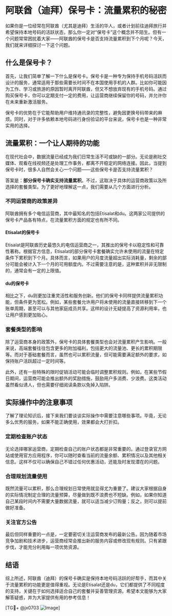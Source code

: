 # 阿联酋（迪拜）保号卡：流量累积的秘密

如果你是一位经常在阿联酋（尤其是迪拜）生活的华人，或者计划前往迪拜旅行并希望保持本地号码的活跃状态，那么你一定对“保号卡”这个概念并不陌生。但有一个问题常常困扰着大家——阿联酋的保号卡是否支持流量累积到下个月呢？今天，我们就来详细探讨一下这个问题。

## 什么是保号卡？

首先，让我们简单了解一下什么是保号卡。保号卡是一种专为保持手机号码活跃而设计的服务，通常适用于那些需要长时间不在本国使用手机的人群。比如你可能因为工作、学习或旅游的原因暂时离开阿联酋，但又不想放弃现有的手机号码。通过购买保号卡，你可以定期支付一定的费用，让运营商继续保留你的号码，并允许你在未来重新激活服务。

保号卡的优势在于它能帮助用户维持通讯录的完整性，避免因更换号码带来的麻烦。同时，对于许多依赖本地号码进行身份验证的平台来说，保号卡也是一种非常实用的选择。

## 流量累积：一个让人期待的功能

在现代社会中，数据流量已经成为我们日常生活不可或缺的一部分。无论是刷社交媒体、观看在线视频还是处理工作事务，都离不开稳定的网络连接。因此，当提到保号卡时，很多人自然会关心一个问题——这些保号卡是否支持流量累积？

答案是：**部分保号卡确实支持流量累积**。不过，这取决于具体的运营商政策以及所选择的套餐类型。为了更好地理解这一点，我们需要从几个方面进行分析。

### 不同运营商的政策差异

阿联酋拥有多个电信运营商，其中最知名的包括Etisalat和du。这两家公司提供的保号卡产品各有特点，在流量累积方面的规定也有所不同。

#### Etisalat的保号卡
Etisalat是阿联酋历史最悠久的电信运营商之一，其推出的保号卡以稳定性和可靠性著称。根据官方信息，Etisalat的部分保号卡套餐确实允许未使用的流量在特定条件下累积到下个月。具体而言，如果用户的月度流量超出实际消耗量，剩余的部分可能会被计入下一个月的可用额度内。不过需要注意的是，这种累积并非无限制的，通常会有一定的上限值。

#### du的保号卡
相比之下，du则更加注重灵活性和服务创新。他们的保号卡同样提供流量累积功能，但条件更为宽松。例如，某些套餐允许用户将未使用的流量直接转移到下一个账单周期，甚至可以与其他家庭成员共享。这样的设计无疑提高了资源利用率，也让用户感到更加贴心。

### 套餐类型的影响

除了运营商本身的政策外，保号卡的具体套餐类型也会对流量累积产生影响。一般来说，高端套餐往往包含更多的附加福利，包括更大的流量池、更长的累积期限等。而对于基础套餐而言，虽然也可以累积流量，但可能需要满足额外的要求，如保持账户活跃超过一定时间等。

此外，还有一些特殊的限时促销活动可能会临时调整累积规则。例如，在某些节假日期间，运营商可能会推出额外的奖励措施，鼓励用户多消费、少浪费。这类活动虽然看似诱人，但也需要仔细阅读条款以免掉入陷阱。

## 实际操作中的注意事项

了解了理论知识后，接下来我们要谈谈实际操作中需要注意哪些事项。毕竟，无论多么优秀的服务，如果不能正确使用，效果都会大打折扣。

### 定期检查账户状态

无论选择哪家运营商，定期检查自己的账户状态都是非常重要的。通过登录官方网站或使用官方应用程序，你可以随时查看当前的流量余额、累积情况以及其他相关信息。这样不仅可以确保自己不错过任何优惠活动，还能及时发现潜在的问题。

### 合理规划流量使用

既然流量可以累积，那么合理规划日常使用就显得尤为重要了。建议大家根据自身的实际情况制定合理的流量预算，尽量做到既不浪费也不短缺。例如，如果你知道自己某段时间内不需要大量数据流量，就可以适当减少订购量；反之，则可以提前做好准备。

### 关注官方公告

最后但同样重要的一点是，一定要密切关注运营商发布的最新公告。因为随着市场竞争加剧和技术进步，运营商经常会推出新的服务内容或修改现有规则。只有紧跟步伐，才能充分利用每一项优势资源。

## 结语

综上所述，阿联酋（迪拜）的保号卡确实是保持本地号码活跃的好帮手，而其中关于流量累积的功能更是值得重视。无论是Etisalat还是du，它们都提供了不同程度的支持，关键在于如何选择适合自己的套餐并妥善管理资源。希望本文能够为大家解答疑惑，并为大家提供有用的参考信息！

[TG💪+ @jx0703 ![Image](https://github.com/user-attachments/assets/dbca1d08-cadb-493c-b0ec-ad6f7a83f270)]